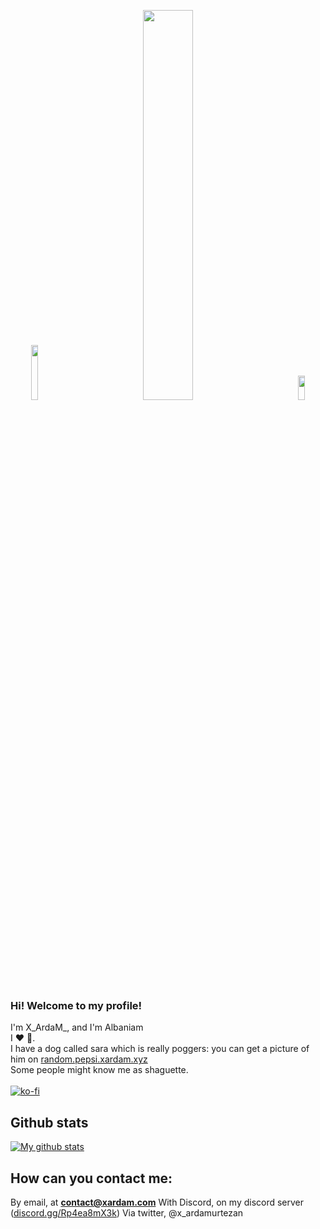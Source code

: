 <p float="left" align="center">
  <img src="https://i.imgur.com/U9lFsUG.jpeg" width=15% />
  &nbsp;&nbsp;&nbsp;&nbsp;&nbsp;&nbsp;&nbsp;&nbsp;&nbsp;&nbsp;&nbsp;&nbsp;&nbsp;&nbsp;&nbsp;&nbsp;&nbsp;&nbsp;<img src="https://i.imgur.com/b1a39cz.png" width=40% />
  &nbsp;&nbsp;&nbsp;&nbsp;&nbsp;&nbsp;&nbsp;&nbsp;&nbsp;&nbsp;&nbsp;&nbsp;&nbsp;&nbsp;&nbsp;&nbsp;&nbsp;&nbsp;<img src="https://i.ibb.co/n0C9kvJ/o.png" width=15% height=10%/>
</p>

### Hi! Welcome to my profile!
I'm X_ArdaM_, and I'm Albaniam<br/> 
I ❤ 🥖.<br/> 
I have a dog called sara which is really poggers: you can get a picture of him on [random.pepsi.xardam.xyz](https://random.pepsi.xshadow.xyz)<br/> 
Some people might know me as shaguette.<br/><br/>
[![ko-fi](https://ko-fi.com/img/githubbutton_sm.svg)](https://ko-fi.com/I3I87ZFES)

## Github stats
[![My github stats](https://github-readme-stats.vercel.app/api?username=whitenenone00&count_private=true&include_all_commits=true&theme=vision-friendly-dark&show_icons=true)](https://stats.xardam.com)

## How can you contact me:
By email, at **contact@xardam.com**
With Discord, on my discord server ([discord.gg/Rp4ea8mX3k](https://discord.gg/Rp4ea8mX3k))
Via twitter, @x_ardamurtezan
